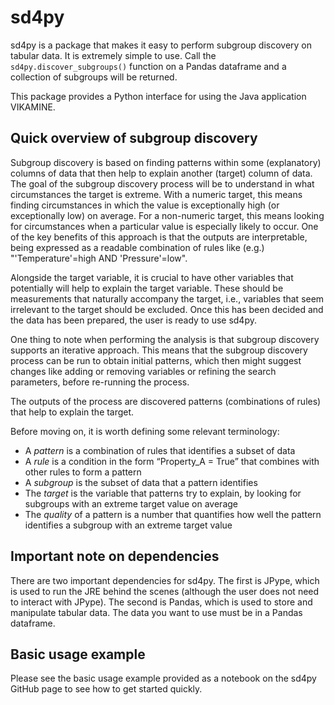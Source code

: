 # sd4py

sd4py is a package that makes it easy to perform subgroup discovery on tabular data. It is extremely simple to use. Call the `sd4py.discover_subgroups()` function on a Pandas dataframe and a collection of subgroups will be returned. 

This package provides a Python interface for using the Java application VIKAMINE. 

## Quick overview of subgroup discovery

Subgroup discovery is based on finding patterns within some (explanatory) columns of data that then help to explain another (target) column of data. 
The goal of the subgroup discovery process will be to understand in what circumstances the target is extreme. With a numeric target, this means finding circumstances in which the value is exceptionally high (or exceptionally low) on average.
For a non-numeric target, this means looking for circumstances when a particular value is especially likely to occur.
One of the key benefits of this approach is that the outputs are interpretable, being expressed as a readable combination of rules like (e.g.)  "'Temperature'=high AND 'Pressure'=low". 

Alongside the target variable, it is crucial to have other variables that potentially will help to explain the target variable. These should be measurements that naturally accompany the target, i.e., variables that seem irrelevant to the target should be excluded. 
Once this has been decided and the data has been prepared, the user is ready to use sd4py. 

One thing to note when performing the analysis is that subgroup discovery supports an iterative approach. This means that the subgroup discovery process can be run to obtain initial patterns, 
which then might suggest changes like adding or removing variables or refining the search parameters, before re-running the process. 

The outputs of the process are discovered patterns (combinations of rules) that help to explain the target. 

Before moving on, it is worth defining some relevant terminology:
 * A *pattern* is a combination of rules that identifies a subset of data
 * A *rule* is a condition in the form “Property_A = True” that combines with other rules to form a pattern
 * A *subgroup* is the subset of data that a pattern identifies
 * The *target* is the variable that patterns try to explain, by looking for subgroups with an extreme target value on average
 * The *quality* of a pattern is a number that quantifies how well the pattern identifies a subgroup with an extreme target value

## Important note on dependencies 

There are two important dependencies for sd4py. The first is JPype, which is used to run the JRE behind the scenes (although the user does not need to interact with JPype). 
The second is Pandas, which is used to store and manipulate tabular data. The data you want to use must be in a Pandas dataframe. 

## Basic usage example 

Please see the basic usage example provided as a notebook on the sd4py GitHub page to see how to get started quickly. 
